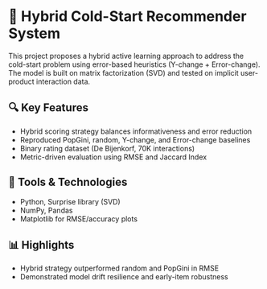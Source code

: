 # 🎯 Hybrid Cold-Start Recommender System

This project proposes a hybrid active learning approach to address the cold-start problem using error-based heuristics (Y-change + Error-change). The model is built on matrix factorization (SVD) and tested on implicit user-product interaction data.

## 🔍 Key Features
- Hybrid scoring strategy balances informativeness and error reduction
- Reproduced PopGini, random, Y-change, and Error-change baselines
- Binary rating dataset (De Bijenkorf, 70K interactions)
- Metric-driven evaluation using RMSE and Jaccard Index

## 🧪 Tools & Technologies
- Python, Surprise library (SVD)
- NumPy, Pandas
- Matplotlib for RMSE/accuracy plots

## 📊 Highlights
- Hybrid strategy outperformed random and PopGini in RMSE
- Demonstrated model drift resilience and early-item robustness
